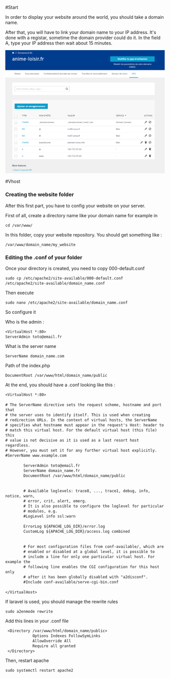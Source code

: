 #Start

In order to display your website around the world, you should take a domain name. 

After that, you will have to link your domain name to your IP address. It's done with a registar, sometime the domain 
provider could do it. 
In the field A, type your IP address then wait about 15 minutes. 

![Registar image](public/registar.png)

#Vhost
<h3> Creating the website folder </h3>
After this first part, you have to config your website on your server.

First of all, create a directory name like your domain name for example in

    cd /var/www/

In this folder, copy your website repository.
You should get something like :

    /var/www/domain_name/my_website

<h3> Editing the .conf of your folder </h3>

Once your directory is created, you need to copy 000-default.conf

    sudo cp /etc/apache2/site-available/000-default.conf /etc/apache2/site-available/domain_name.conf

Then execute 

    sudo nano /etc/apache2/site-available/domain_name.conf

So configure it

Who is the admin :

    <VirtualHost *:80>
    ServerAdmin toto@email.fr

What is the server name


    ServerName domain_name.com

Path of the index.php

    DocumentRoot /var/www/html/domain_name/public    
   
At the end, you should have a .conf looking like this : 

    <VirtualHost *:80>

    # The ServerName directive sets the request scheme, hostname and port that
    # the server uses to identify itself. This is used when creating
    # redirection URLs. In the context of virtual hosts, the ServerName
    # specifies what hostname must appear in the request's Host: header to
    # match this virtual host. For the default virtual host (this file) this
    # value is not decisive as it is used as a last resort host regardless.
    # However, you must set it for any further virtual host explicitly.
    #ServerName www.example.com
    
            ServerAdmin toto@email.fr
            ServerName domain_name.fr
            DocumentRoot /var/www/html/domain_name/public   
    
    
            # Available loglevels: trace8, ..., trace1, debug, info, notice, warn,
            # error, crit, alert, emerg.
            # It is also possible to configure the loglevel for particular
            # modules, e.g.
            #LogLevel info ssl:warn
    
            ErrorLog ${APACHE_LOG_DIR}/error.log
            CustomLog ${APACHE_LOG_DIR}/access.log combined

    
            # For most configuration files from conf-available/, which are
            # enabled or disabled at a global level, it is possible to
            # include a line for only one particular virtual host. For example the
            # following line enables the CGI configuration for this host only
            # after it has been globally disabled with "a2disconf".
            #Include conf-available/serve-cgi-bin.conf

    </VirtualHost>

If laravel is used, you should manage the rewrite rules
    
    sudo a2enmode rewrite

Add this lines in your .conf file

     <Directory /var/www/html/domain_name/public>
                Options Indexes FollowSymLinks
                AllowOverride All
                Require all granted
     </Directory>


Then, restart apache 

    sudo systemctl restart apache2

